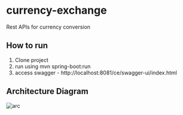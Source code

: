 # currency-exchange
Rest APIs for currency conversion 
## How to run
1. Clone project 
2. run using mvn spring-boot:run
3. access swagger - http://localhost:8081/ce/swagger-ui/index.html


## Architecture Diagram
![arc](https://user-images.githubusercontent.com/78495666/213932241-8152f98c-cea5-4d86-b3c6-29804ee3bb80.png)




